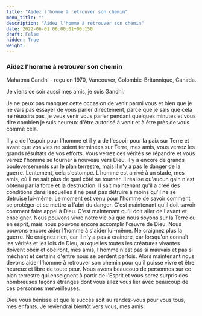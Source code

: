 ```yaml
---
title: "Aidez l'homme à retrouver son chemin"
menu_title: ""
description: "Aidez l'homme à retrouver son chemin"
date: 2022-06-01 06:00:01+00:150
draft: False
hidden: True
weight:
---
```

### Aidez l'homme à retrouver son chemin

Mahatma Gandhi - reçu en 1970, Vancouver, Colombie-Britannique, Canada.

Je viens ce soir aussi mes amis, je suis Gandhi.

Je ne peux pas manquer cette occasion de venir parmi vous et bien que je ne vais pas essayer de vous parler directement, parce que je sais que cela ne réussira pas, je veux venir vous parler pendant quelques minutes et vous dire combien je suis heureux d'être autorisé à venir et à être près de vous comme cela.

Il y a de l'espoir pour l'homme et il y a de l'espoir pour la paix sur Terre et avant que vos vies ne soient terminées sur Terre, mes amis, vous verrez les grands résultats de vos efforts. Vous verrez ces vérités se répandre et vous verrez l'homme se tourner à nouveau vers Dieu. Il y a encore de grands bouleversements sur le plan terrestre, mais il n'y a pas le danger de la guerre. Lentement, cela s'estompe. L'homme est arrivé à un stade, mes amis, où il ne sait plus de quel côté se tourner. Il réalise qu'aucun gain n'est obtenu par la force et la destruction. Il sait maintenant qu'il a créé des conditions dans lesquelles il ne peut pas détruire à moins qu'il ne se détruise lui-même. Le moment est venu pour l'homme de savoir comment se protéger et se mettre à l'abri du danger. C'est maintenant qu'il doit savoir comment faire appel à Dieu. C'est maintenant qu'il doit aller de l'avant et enseigner. Nous pouvons vivre notre vie où que nous soyons sur la Terre ou en esprit, mais nous pouvons encore accomplir l'œuvre de Dieu. Nous pouvons encore aider l'homme à s'aider lui-même. Ne craignez plus la guerre. Ne craignez rien, car il n'y a pas à craindre, car lorsqu'on connaît les vérités et les lois de Dieu, auxquelles toutes les créatures vivantes doivent obéir et obéiront, mes amis, l'homme n'est pas si mauvais et pas si méchant et certains d'entre nous se perdent parfois. Alors maintenant nous devons aider l'homme à retrouver son chemin pour qu'il puisse vivre et être heureux et libre de toute peur. Nous avons beaucoup de personnes sur ce plan terrestre qui enseignent à partir de l'Esprit et vous serez surpris des nombreuses façons étranges dont vous allez vous lier avec beaucoup de ces personnes merveilleuses.

Dieu vous bénisse et que le succès soit au rendez-vous pour vous tous, mes enfants. Je reviendrai bientôt vers vous, mes amis.
